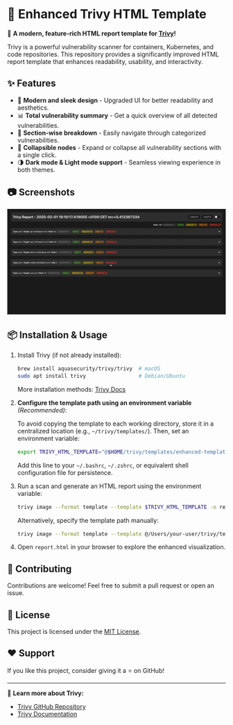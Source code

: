 # 🌟 Enhanced Trivy HTML Template

🚀 **A modern, feature-rich HTML report template for [Trivy](https://github.com/aquasecurity/trivy)!**

Trivy is a powerful vulnerability scanner for containers, Kubernetes, and code repositories. This repository provides a significantly improved HTML report template that enhances readability, usability, and interactivity.

## ✨ Features

- 🎨 **Modern and sleek design** - Upgraded UI for better readability and aesthetics.
- 📊 **Total vulnerability summary** - Get a quick overview of all detected vulnerabilities.
- 📑 **Section-wise breakdown** - Easily navigate through categorized vulnerabilities.
- 🔽 **Collapsible nodes** - Expand or collapse all vulnerability sections with a single click.
- 🌗 **Dark mode & Light mode support** - Seamless viewing experience in both themes.

## 📷 Screenshots

![Enhanced Trivy Report](images/enhanced_trivy_report_demo.gif)

## 📦 Installation & Usage

1. Install Trivy (if not already installed):
   ```sh
   brew install aquasecurity/trivy/trivy  # macOS
   sudo apt install trivy                 # Debian/Ubuntu
   ```
   More installation methods: [Trivy Docs](https://aquasecurity.github.io/trivy/v0.45/getting-started/installation/)

2. **Configure the template path using an environment variable** *(Recommended)*:
   
   To avoid copying the template to each working directory, store it in a centralized location (e.g., `~/trivy/templates/`). Then, set an environment variable:
   
   ```sh
   export TRIVY_HTML_TEMPLATE="@$HOME/trivy/templates/enhanced-template.tpl"
   ```
   
   Add this line to your `~/.bashrc`, `~/.zshrc`, or equivalent shell configuration file for persistence.

4. Run a scan and generate an HTML report using the environment variable:
   
   ```sh
   trivy image --format template --template $TRIVY_HTML_TEMPLATE -o report.html your-image-name
   ```
   
   Alternatively, specify the template path manually:
   
   ```sh
   trivy image --format template --template @/Users/your-user/trivy/templates/enhanced-template.tpl -o report.html your-image-name
   ```

5. Open `report.html` in your browser to explore the enhanced visualization.

## 🚀 Contributing

Contributions are welcome! Feel free to submit a pull request or open an issue.

## 📜 License

This project is licensed under the [MIT License](LICENSE).

## ❤️ Support

If you like this project, consider giving it a ⭐ on GitHub!

---

🔗 **Learn more about Trivy:**
- [Trivy GitHub Repository](https://github.com/aquasecurity/trivy)
- [Trivy Documentation](https://aquasecurity.github.io/trivy/)


